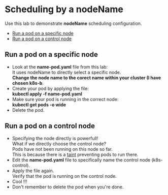# Scheduling by a nodeName

Use this lab to demonstrate **nodeName** scheduling configuration.

- [Run a pod on a specific node](#Run-a-pod-on-a-specific-node)
- [Run a pod on a control node](#Run-a-pod-on-a-control-node)



## Run a pod on a specific node

- Look at the **name-pod.yaml** file from this lab:  
It uses nodeName to directly select a specific node.  
**Change the node name to the corect name within your cluster (I have chosen k8s-b**.
- Create your pod by applying the file:  
**kubectl apply -f name-pod.yaml**
- Make sure your pod is running in the correct node:  
**kubectl get pods -o wide**
- Delete the pod.


## Run a pod on a control node

- Specifying the node directly is powerfull!  
What if we directly choose the control node?  
Pods have not been running on this node so far.  
This is because there is a [taint](https://kubernetes.io/docs/concepts/scheduling-eviction/taint-and-toleration/) preventing pods to run there.
- Edit the **name-pod.yaml** file to specifically name the control node (k8s-control).
- Apply the file again.  
Verify that the pod is running on the control node.
- Cool !!!
- Don't remember to delete the pod when you're done.

